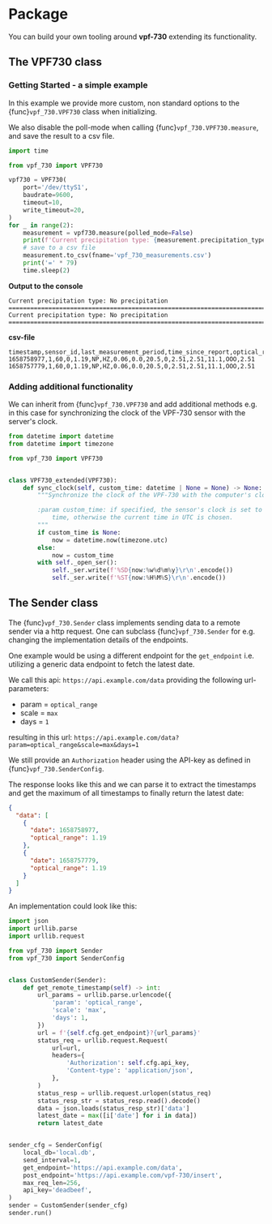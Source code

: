 # Package

You can build your own tooling around **vpf-730** extending its functionality.

## The VPF730 class

### Getting Started - a simple example

In this example we provide more custom, non standard options to the {func}`vpf_730.VPF730` class when initializing.

We also disable the poll-mode when calling {func}`vpf_730.VPF730.measure`, and save the result to a csv file.

```python
import time

from vpf_730 import VPF730

vpf730 = VPF730(
    port='/dev/ttyS1',
    baudrate=9600,
    timeout=10,
    write_timeout=20,
)
for _ in range(2):
    measurement = vpf730.measure(polled_mode=False)
    print(f'Current precipitation type: {measurement.precipitation_type_msg_readable}')
    # save to a csv file
    measurement.to_csv(fname='vpf_730_measurements.csv')
    print('=' * 79)
    time.sleep(2)
```

**Output to the console**

```console
Current precipitation type: No precipitation
===============================================================================
Current precipitation type: No precipitation
===============================================================================
```

**csv-file**

```
timestamp,sensor_id,last_measurement_period,time_since_report,optical_range,precipitation_type_msg,obstruction_to_vision,receiver_bg_illumination,water_in_precip,temp,nr_precip_particles,transmission_eq,exco_less_precip_particle,backscatter_exco,self_test,total_exco
1658758977,1,60,0,1.19,NP,HZ,0.06,0.0,20.5,0,2.51,2.51,11.1,OOO,2.51
1658757779,1,60,0,1.19,NP,HZ,0.06,0.0,20.5,0,2.51,2.51,11.1,OOO,2.51
```

### Adding additional functionality

We can inherit from {func}`vpf_730.VPF730` and add additional methods e.g. in this case for synchronizing the clock of the VPF-730 sensor with the server's clock.

```python
from datetime import datetime
from datetime import timezone

from vpf_730 import VPF730


class VPF730_extended(VPF730):
    def sync_clock(self, custom_time: datetime | None = None) -> None:
        """Synchronize the clock of the VPF-730 with the computer's clock.

        :param custom_time: if specified, the sensor's clock is set to this
            time, otherwise the current time in UTC is chosen.
        """
        if custom_time is None:
            now = datetime.now(timezone.utc)
        else:
            now = custom_time
        with self._open_ser():
            self._ser.write(f'%SD{now:%w%d%m%y}\r\n'.encode())
            self._ser.write(f'%ST{now:%H%M%S}\r\n'.encode())
```

## The Sender class

The {func}`vpf_730.Sender` class implements sending data to a remote sender via a http request.
One can subclass {func}`vpf_730.Sender` for e.g. changing the implementation details of the
endpoints.

One example would be using a different endpoint for the `get_endpoint` i.e.
utilizing a generic data endpoint to fetch the latest date.

We call this api: `https://api.example.com/data` providing the following url-parameters:

- param = `optical_range`
- scale = `max`
- days = `1`

resulting in this url: `https://api.example.com/data?param=optical_range&scale=max&days=1`

We still provide an `Authorization` header using the API-key as defined in {func}`vpf_730.SenderConfig`.

The response looks like this and we can parse it to extract the timestamps and get the maximum of all timestamps to finally return the latest date:

```json
{
  "data": [
    {
      "date": 1658758977,
      "optical_range": 1.19
    },
    {
      "date": 1658757779,
      "optical_range": 1.19
    }
  ]
}
```

An implementation could look like this:

```python
import json
import urllib.parse
import urllib.request

from vpf_730 import Sender
from vpf_730 import SenderConfig


class CustomSender(Sender):
    def get_remote_timestamp(self) -> int:
        url_params = urllib.parse.urlencode({
            'param': 'optical_range',
            'scale': 'max',
            'days': 1,
        })
        url = f'{self.cfg.get_endpoint}?{url_params}'
        status_req = urllib.request.Request(
            url=url,
            headers={
                'Authorization': self.cfg.api_key,
                'Content-type': 'application/json',
            },
        )
        status_resp = urllib.request.urlopen(status_req)
        status_resp_str = status_resp.read().decode()
        data = json.loads(status_resp_str)['data']
        latest_date = max([i['date'] for i in data])
        return latest_date


sender_cfg = SenderConfig(
    local_db='local.db',
    send_interval=1,
    get_endpoint='https://api.example.com/data',
    post_endpoint='https://api.example.com/vpf-730/insert',
    max_req_len=256,
    api_key='deadbeef',
)
sender = CustomSender(sender_cfg)
sender.run()
```
